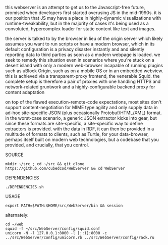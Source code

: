this webserver is an attempt to get us to the Javascript-free future, promised when developers first started overusing JS in the mid-1990s. it is our position that JS may have a place in highly-dynamic visualizations with runtime-tweakability, but in the majority of cases it's being used as a convoluted, hypercomplex loader for static content like text and images.

the server is talked to by the browser in lieu of the origin server which likely assumes you want to run scripts or have a modern browser, which in its default configuration is a privacy disaster instantly and and silently reporting data to third parties as soon as a modern webpage is loaded. we seek to remedy this situation even in scenarios where you're stuck on a desert island with only a modern web-browser incapable of running plugins such as uBlock Origin, such as on a mobile OS or in an embedded webview. this is achieved via a transparent-proxy frontend, the venerable Squid. the complete setup is therefore a pair of proxies with one handling HTTPS and network-related gruntwork and a highly-configurable backend proxy for content adaptation

on top of the flawed execution-remote-code expectations,
most sites don't support content-negotiation for MIME type agility and only supply data in ad-hoc site-specific JSON (plus occasionally Protobuf/HTML/XML) format. in the worst-case scenario, a generic JSON extractor kicks into gear, but since these formats are site-specific, a site-specific way to define extractors is provided. with the data in RDF, it can then be provided in a multitude of formats to clients, such as Turtle, for your data-browser, perhaps itself built on modern web technologies, but a codebase that you provided, and crucially, that you control. 

SOURCE

    mkdir ~/src ; cd ~/src && git clone https://github.com/cubedcod/WebServer && cd WebServer

DEPENDENCIES

    ./DEPENDENCIES.sh

USAGE

    export PATH=$PATH:$HOME/src/WebServer/bin && session

alternately:

    cd ~/web
    squid -f ~/src/WebServer/config/squid.conf
    unicorn -N -l 127.0.0.1:8000 -l [::1]:8000 -c ../src/WebServer/config/unicorn.rb ../src/WebServer/config/rack.ru
